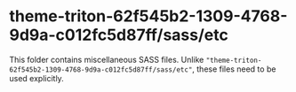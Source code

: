 # theme-triton-62f545b2-1309-4768-9d9a-c012fc5d87ff/sass/etc

This folder contains miscellaneous SASS files. Unlike `"theme-triton-62f545b2-1309-4768-9d9a-c012fc5d87ff/sass/etc"`, these files
need to be used explicitly.
